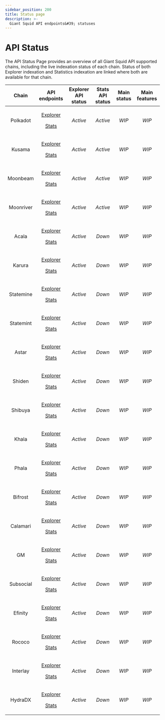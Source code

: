 ```yaml
---
sidebar_position: 200
title: Status page
description: >-
  Giant Squid API endpoints&#39; statuses
---
```


# API Status

The API Status Page provides an overview of all Giant Squid API supported chains, including the live indexation status of each chain.  Status of both Explorer indexation and Statistics indexation are linked where both are available for that chain.

| Chain | API endpoints | Explorer API status | Stats API status | Main status | Main features|
| :-: | :-: | :-: | :-: | :-: | :-: |
| Polkadot | <p>[Explorer](https://squid.subsquid.io/gs-explorer-polkadot/graphql)</p><p>[Stats](https://squid.subsquid.io/gs-stats-polkadot/graphql)</p> | _Active_ | _Active_ | _WIP_ | _WIP_ |
| Kusama | <p>[Explorer](https://squid.subsquid.io/gs-explorer-kusama/graphql)</p><p>[Stats](https://squid.subsquid.io/gs-stats-kusama/graphql)</p> | _Active_ | _Active_ | _WIP_ | _WIP_ |
| Moonbeam | <p>[Explorer](https://squid.subsquid.io/gs-explorer-moonbeam/graphql)</p><p>[Stats](https://squid.subsquid.io/gs-stats-moonbeam/graphql)</p> | _Active_ | _Active_ | _WIP_ | _WIP_ |
| Moonriver | <p>[Explorer](https://squid.subsquid.io/gs-explorer-moonriver/graphql)</p><p>[Stats](https://squid.subsquid.io/gs-stats-moonriver/graphql)</p> | _Active_ | _Active_ | _WIP_ | _WIP_ |
| Acala | <p>[Explorer](https://squid.subsquid.io/gs-explorer-acala/graphql)</p><p>[Stats](https://squid.subsquid.io/gs-stats-acala/graphql)</p> | _Active_ | _Down_ | _WIP_ | _WIP_ |
| Karura | <p>[Explorer](https://squid.subsquid.io/gs-explorer-karura/graphql)</p><p>[Stats](https://squid.subsquid.io/gs-stats-karura/graphql)</p> | _Active_ | _Down_ | _WIP_ | _WIP_ |
| Statemine | <p>[Explorer](https://squid.subsquid.io/gs-explorer-statemine/graphql)</p><p>[Stats](https://squid.subsquid.io/gs-stats-statemine/graphql)</p> | _Active_ | _Down_ | _WIP_ | _WIP_ |
| Statemint | <p>[Explorer](https://squid.subsquid.io/gs-explorer-statemint/graphql)</p><p>[Stats](https://squid.subsquid.io/gs-stats-statemint/graphql)</p> | _Active_ | _Down_ | _WIP_ | _WIP_ |
| Astar | <p>[Explorer](https://squid.subsquid.io/gs-explorer-astar/graphql)</p><p>[Stats](https://squid.subsquid.io/gs-stats-astar/graphql)</p> | _Active_ | _Down_ | _WIP_ | _WIP_ |
| Shiden | <p>[Explorer](https://squid.subsquid.io/gs-explorer-shiden/graphql)</p><p>[Stats](https://squid.subsquid.io/gs-stats-shiden/graphql)</p> | _Active_ | _Down_ | _WIP_ | _WIP_ |
| Shibuya | <p>[Explorer](https://squid.subsquid.io/gs-explorer-shibuya/graphql)</p><p>[Stats](https://squid.subsquid.io/gs-stats-shibuya/graphql)</p> | _Active_ | _Down_ | _WIP_ | _WIP_ |
| Khala | <p>[Explorer](https://squid.subsquid.io/gs-explorer-khala/graphql)</p><p>[Stats](https://squid.subsquid.io/gs-stats-khala/graphql)</p> | _Active_ | _Down_ | _WIP_ | _WIP_ |
| Phala | <p>[Explorer](https://squid.subsquid.io/gs-explorer-phala/graphql)</p><p>[Stats](https://squid.subsquid.io/gs-stats-phala/graphql)</p> | _Active_ | _Down_ | _WIP_ | _WIP_ |
| Bifrost | <p>[Explorer](https://squid.subsquid.io/gs-explorer-bifrost/graphql)</p><p>[Stats](https://squid.subsquid.io/gs-stats-bifrost/graphql)</p> | _Active_ | _Down_ | _WIP_ | _WIP_ |
| Calamari | <p>[Explorer](https://squid.subsquid.io/gs-explorer-calamari/graphql)</p><p>[Stats](https://squid.subsquid.io/gs-stats-calamari/graphql)</p> | _Active_ | _Down_ | _WIP_ | _WIP_ |
| GM | <p>[Explorer](https://squid.subsquid.io/gs-explorer-gmordie/graphql)</p><p>[Stats](https://squid.subsquid.io/gs-stats-gmordie/graphql)</p> | _Active_ | _Down_ | _WIP_ | _WIP_ |
| Subsocial | <p>[Explorer](https://squid.subsquid.io/gs-explorer-subsocial/graphql)</p><p>[Stats](https://squid.subsquid.io/gs-stats-subsocial/graphql)</p> | _Active_ | _Down_ | _WIP_ | _WIP_ |
| Efinity | <p>[Explorer](https://squid.subsquid.io/gs-explorer-efinity/graphql)</p><p>[Stats](https://squid.subsquid.io/gs-stats-efinity/graphql)</p> | _Active_ | _Down_ | _WIP_ | _WIP_ |
| Rococo | <p>[Explorer](https://squid.subsquid.io/gs-explorer-rococo/graphql)</p><p>[Stats](https://squid.subsquid.io/gs-stats-rococo/graphql)</p> | _Active_ | _Down_ | _WIP_ | _WIP_ |
| Interlay | <p>[Explorer](https://squid.subsquid.io/gs-explorer-interlay/graphql)</p><p>[Stats](https://squid.subsquid.io/gs-stats-interlay/graphql)</p> | _Active_ | _Down_ | _WIP_ | _WIP_ |
| HydraDX | <p>[Explorer](https://squid.subsquid.io/gs-explorer-hydradx/graphql)</p><p>[Stats](https://squid.subsquid.io/gs-stats-hydradx/graphql)</p> | _Active_ | _Down_ | _WIP_ | _WIP_ |
